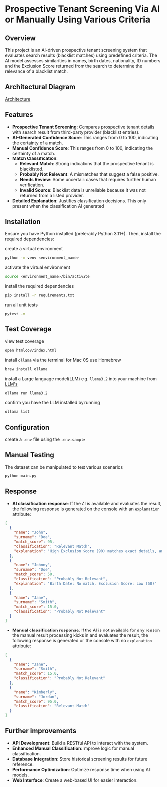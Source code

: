 # Prospective Tenant Screening Via AI or Manually Using Various Criteria

## Overview

This project is an AI-driven prospective tenant screening system that evaluates search results (blacklist matches) using predefined criteria. The AI model assesses similarities in names, birth dates, nationality, ID numbers and the Exclusion Score returned from the search to determine the relevance of a blacklist match.

## Architectural Diagram

[Architecture](https://drive.google.com/file/d/1Uo_ePM-tvR5duFRxKy_dzzu1Ny54HAnF/view?usp=sharing)

## Features

- **Prospective Tenant Screening**: Compares prospective tenant details with search result from third-party provider (blacklist entries).
- **AI-Generated Confidence Score**: This ranges from 0 to 100, indicating the certainty of a match.
- **Manual Confidence Score**: This ranges from 0 to 100, indicating the certainty of a match.
- **Match Classification**:
  - **Relevant Match**: Strong indications that the prospective tenant is blacklisted.
  - **Probably Not Relevant**: A mismatches that suggest a false positive.
  - **Needs Review**: Some uncertain cases that requires further human verification.
  - **Invalid Source**: Blacklist data is unreliable because it was not returned from a listed provider.
- **Detailed Explanation**: Justifies classification decisions. This only present when the classification AI generated

## Installation

Ensure you have Python installed (preferably Python 3.11+). Then, install the required dependencies:

create a virtual environment

```sh
python -m venv <environment_name>

```

activate the virtual environment

```sh
source <environment_name>/bin/activate

```

install the required dependencies

```sh
pip install -r requirements.txt

```

run all unit tests

```sh
pytest -v

```

## Test Coverage

view test coverage

```sh
open htmlcov/index.html

```

install `ollama` via the terminal
for Mac OS use Homebrew

```sh
brew install ollama

```

install a Large language model(LLM) e.g. `llama3.2` into your machine from [LLM's](https://ollama.com/)

```sh
ollama run llama3.2

```

confirm you have the LLM installed by running

```sh
ollama list

```

## Configuration

create a `.env` file using the `.env.sample`

## Manual Testing

The dataset can be manipulated to test various scenarios

```sh
python main.py

```

## Response

- **AI classification response**: If the AI is available and evaluates the result, the following response is generated on the console with an `explanation` attribute:

```json
[
  {
    "name": "John",
    "surname": "Doe",
    "match_score": 95,
    "classification": "Relevant Match",
    "explanation": "High Exclusion Score (90) matches exact details, and no significant discrepancies in other criteria"
  },
  {
    "name": "Johnny",
    "surname": "Doe",
    "match_score": 50,
    "classification": "Probably Not Relevant",
    "explanation": "Birth Date: No match, Exclusion Score: Low (50)"
  },
  {
    "name": "Jane",
    "surname": "Smith",
    "match_score": 15.0,
    "classification": "Probably Not Relevant"
  }
]
```

- **Manual classification response**: If the AI is not available for any reason the manual result processing kicks in and evaluates the result, the following response is generated on the console with no `explanation` attribute:

```json
[
  {
    "name": "Jane",
    "surname": "Smith",
    "match_score": 15.0,
    "classification": "Probably Not Relevant"
  },
  {
    "name": "Kimberly",
    "surname": "Jordan",
    "match_score": 95.0,
    "classification": "Relevant Match"
  }
]
```

## Further improvements

- **API Development**: Build a RESTful API to interact with the system.
- **Enhanced Manual Classification**: Improve logic for manual classification.
- **Database Integration**: Store historical screening results for future reference.
- **Performance Optimization**: Optimize response time when using AI models.
- **Web Interface**: Create a web-based UI for easier interaction.
